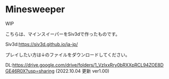 # Minesweeper
WIP

こちらは、マインスイーパーをSiv3dで作ったものです。

Siv3d:https://siv3d.github.io/ja-jp/

プレイしたい方は↓のファイルをダウンロードしてください。

DL:https://drive.google.com/drive/folders/1_VzIxxRry0bRXXpRCL94ZOE8DGE46R0X?usp=sharing
(2022.10.04 更新 ver1.00)
